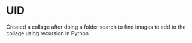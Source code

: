 # UID
Created a collage after doing a folder search to find images to add to the collage using recursion in Python
